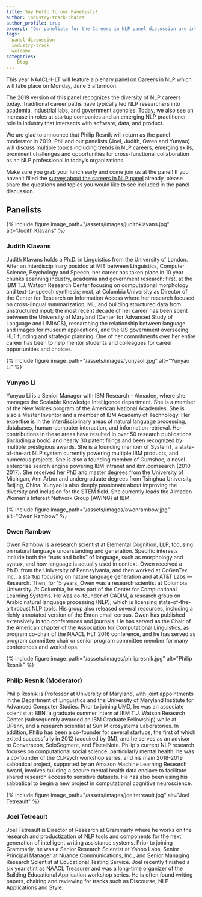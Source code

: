 ```yaml
---
title: Say Hello to our Panelists!
author: industry-track-chairs
author_profile: true
excerpt: "Our panelists for the Careers in NLP panel discussion are introduced. Join us on Monday, June 3rd."
tags:
  panel-discussion
  industry-track
  welcome
categories:
    blog
---
```


This year NAACL-HLT will feature a plenary panel on Careers in NLP which will take place on Monday, June 3 afternoon.

The 2019 version of this panel recognizes the diversity of NLP careers today. Traditional career paths have typically led NLP researchers into academia, industrial labs, and government agencies. Today, we also see an increase in roles at startup companies and an emerging NLP practitioner role in industry that intersects with software, data, and product.

We are glad to announce that Philip Resnik will return as the panel moderator in 2019. Phil and our panelists (Joel, Judith, Owen and Yunyao) will discuss multiple topics including trends in NLP careers, emerging skills, prominent challenges and opportunities for cross-functional collaboration as an NLP professional in today’s organizations.

Make sure you grab your lunch early and come join us at the panel! If you haven’t filled the [survey about the careers in NLP panel](https://forms.office.com/Pages/ResponsePage.aspx?id=DQSIkWdsW0yxEjajBLZtrQAAAAAAAAAAAANAAYLQFrZUM0hRWUlPMzhKMUJRVlRRNFozN0ZOOE1OMS4u) already, please share the questions and topics you would like to see included in the panel discussion.

## Panelists

{% include figure image_path="/assets/images/judithklavans.jpg" alt="Judith Klavans" %}

### Judith Klavans
Judith Klavans holds a Ph.D. in Linguistics from the University of London. After an interdisciplinary postdoc at MIT between Linguistics, Computer Science, Psychology and Speech, her career has taken place in 10 year chunks spanning industry, academia and government research:  first, at the IBM T.J. Watson Research Center focusing on computational morphology and text-to-speech synthesis; next, at Columbia University as Director of the Center for Research on Information Access where her research focused on cross-lingual summarization, ML, and building structured data from unstructured input; the most recent decade of her career has been spent between the University of Maryland (Center for Advanced Study of Language and UMIACS), researching the relationship between language and images for museum applications, and the US government overseeing HLT funding and strategic planning.  One of her commitments over her entire career has been to help mentor students and colleagues for career opportunities and choices. 

{% include figure image_path="/assets/images/yunyaoli.jpg" alt="Yunyao Li" %}

### Yunyao Li
Yunyao Li is a Senior Manager with IBM Research - Almaden, where she manages the Scalable Knowledge Intelligence department.  She is a member of the New Voices program of the American National Academies. She is also a Master Inventor and a member of IBM Academy of Technology. Her expertise is in the interdisciplinary areas of natural language processing, databases, human-computer interaction, and information retrieval. Her contributions in these areas have resulted in over 50 research publications (including a book) and nearly 30 patent filings and been recognized by multiple prestigious awards. She is a founding member of SystemT, a state-of-the-art NLP system currently powering multiple IBM products, and numerous projects. She is also a founding member of Gumshoe, a novel enterprise search engine powering IBM intranet and ibm.comsearch (2010-2017). She received her PhD and master degrees  from the University of Michigan, Ann Arbor and undergraduate degrees from Tsinghua University, Beijing, China. Yunyao is also deeply passionate about improving the diversity and inclusion for the STEM field. She currently leads the Almaden Women's Interest Network Group (AWING) at IBM.

{% include figure image_path="/assets/images/owenrambow.jpg" alt="Owen Rambow" %}

### Owen Rambow
Owen Rambow is a research scientist at Elemental Cognition, LLP, focusing on natural language understanding and generation. Specific interests include both the “nuts and bolts” of language, such as morphology and syntax, and how language is actually used in context. Owen received a Ph.D. from the University of Pennsylvania, and then worked at CoGenTex Inc., a startup focusing on nature language generation and at AT&T Labs — Research.  Then, for 15 years, Owen was a research scientist at Columbia University. At Columbia, he was part of the Center for Computational Learning Systems. He was co-founder of CADIM, a research group on Arabic natural language processing (NLP), which is licensing state-of-the-art robust NLP tools. His group also released several resources, including a richly annotated version of the Enron email corpus. Owen has published extensively in top conferences and journals. He has served as the Chair of the American chapter of the Association for Computational Linguistics, as program co-chair of the NAACL HLT 2016 conference, and he has served as program committee chair or senior program committee member for many conferences and workshops.

{% include figure image_path="/assets/images/philipresnik.jpg" alt="Philip Resnik" %}

### Philip Resnik (Moderator)
Philip Resnik is Professor at University of Maryland, with joint appointments in the Department of Linguistics and the University of Maryland Institute for Advanced Computer Studies. Prior to joining UMD, he was an associate scientist at BBN, a graduate summer intern at IBM T.J. Watson Research Center (subsequently awarded an IBM Graduate Fellowship) while at UPenn, and a research scientist at Sun Microsystems Laboratories. In addition, Philip has been a co-founder for several startups, the first of which exited successfully in 2012 (acquired by 3M), and he  serves as an advisor to Converseon, SoloSegment, and FiscalNote. Philip's current NLP research focuses on computational social science, particularly mental health: he was a co-founder of the CLPsych workshop series, and his main 2018-2019 sabbatical project, supported by an Amazon Machine Learning Research Award, involves building a secure mental health data enclave to facilitate shared research access to sensitive datasets. He has also been using his sabbatical to begin a new project in computational cognitive neuroscience.

{% include figure image_path="/assets/images/joeltetreault.jpg" alt="Joel Tetreault" %}

### Joel Tetreault
Joel Tetreault is Director of Research at Grammarly where he works on the research and productization of NLP tools and components for the next generation of intelligent writing assistance systems. Prior to joining Grammarly, he was a Senior Research Scientist at Yahoo Labs,  Senior Principal Manager at Nuance Communications, Inc., and Senior Managing Research Scientist at Educational Testing Service.  Joel recently finished a six year stint as NAACL Treasurer and was a long-time organizer of the Building Educational Application workshop series.   He is often found writing papers, chairing and reviewing for tracks such as Discourse, NLP Applications and Style.
